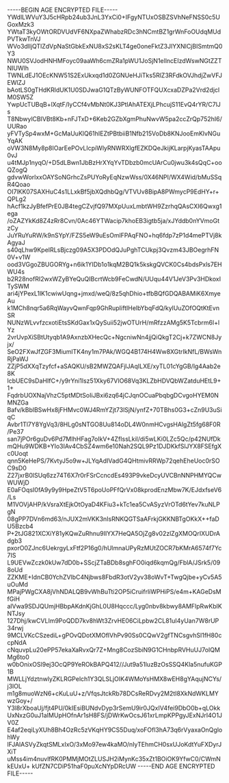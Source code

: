 -----BEGIN AGE ENCRYPTED FILE-----
YWdlLWVuY3J5cHRpb24ub3JnL3YxCi0+IFgyNTUxOSBZSVhNeFNSS0c5UGoxMzk3
YWtaT3kyOWtORDVUdVF6NXpaZWhabzRDc3hNCmtBZ1grWnFoOUdqMUdPVTkwTnVJ
WVo3dlljQTlZdVpNaStGbkExNU8xS2sKLT4ge0oneFktZ3JlYXNlCjBISmtmQ0Y3
NWU0SVJodHNHMFoyc09aaWh6cmZRa1pWU1JoSjN1ellncEIzdWswNGtZZTNIUWlh
TWNLdEJ1OEcKNW51S2ExUkxqd1d0ZGNUeHJiTks5RlZ3RFdkOVJhdjZwVFJEWlZJ
bAotLS0gTHdKRldUK1U0SDJwaG1QTzByWUNFOTFQUXcxaDZPa2Vrd2djclM0SW5Z
YwpUcTUBqB+lXqtF/IyCCf4vMbNt0KJ3PtlAhATEXjLPhcujS11EvQ4rYR/C7lJs
T8NbwylCBlVBt8Kb+nFJTxD+6Keb2GZbXgmPhuNwvW5pa2ccZrQp752hI6/UURao
yFVTySp4wxM+GcMaUuKlQ61hIEZtPBtbiiB1Nfb215VoDb8KNJooEmKlvNGuYqAK
oVW3N8My8p8IOarEePOvLIcpiWlyRNWRXlgfEZKDQeJkijKLarpjKyasTAApu0vJ
u4tMJp1nyqO/+D5dLBwn1JbBzHrXYqYvTDbzb0mcUArCu0jwu3k4sQqC+ooQZogQ
gdvwWorlxxOAYSoNGrhcZsPUYoRyEqNzwWss/0X46NPI/WX4Wid/bMuSSqR4Qoao
OI7lKK07SAXHuC4s1LLxkBf5jbXQdhbQg/VTVUv8BipA8PWmycP9EdHY+r+QPLg2
hAcf1kzJyBfefPrE0JB4tegCZvjfQ97MXpUuxLmbtWH9ZzrhqQAsCXI6Qwxg1ega
/oZAZYkKd8Z4zRr8Cvn/0Ac46YTWacip7khoEB3igtb5ja/xJYddb0nYVmoGtzCy
JuYRuYuRW/k9nSYpY/FZS5eW9uEsOmlFPAqFNO+hq6fdp7zP1d4mePTVj8kAgyaJ
s40qLhw9KpeIRLsBjczg09A5X3PDOdQJuPghTCUkpj3Qvzm43JBOegrhFN0V+v1W
ood3VGgoZBUGORYg+n6ik1YIDb1o1kqM2BQ1k5kskgQVCK0Cs4bdsPxls7EHWU4s
b2R28nofRI2wxWZyBYeQuQIBcrtWcb9FeCwdN/UUqu44V1JeV3Pv3HDkoxITySWM
ari4jYPexL1lK1cwiwUqng+jmxd/weQ/8z5qhDhio+tfbBQfGDQABAMiK6XmyeAu
k1MCh8nqr5a6RqWayvQwnFqp9GhRupIiftIHelbYbqFdQ/kylUuZOfOQtKtEvnSR
NUNzWLvvfzcxotiEtsSKdGax1xQySuii52jwOTUrH/mRfzzAMg5K5Tcbrm6l+lYz
2vrUvpXiSBtUtyqb1A9AxnzbXHecQc+NgcniwNn4jjQiQkgT2Cj+k7ZWCN8Jyjx/
SeO2FXwJfZGF3MiumlTK4ny1m7PAk/WGQ4B174H4Ww8XGtrIkNfL/BWsWnRjPaWJ
ZZjP5dXXqTzyfcf+aSAQKU/sB2MWZQAFjlJAqILXE/xyTL01cYgGB/lg4Aab2e8K
lcbUEC9sDaHIfC+/y9rYni1lsz51Xky67VIO68Vq3KLZbHDVQbWZatduHEtL9+1+
FqdrbUOXNajVhzC5ptMDtSoIiJBxi6zq64jCJqnOCuaPbqbgDCvgoHYEM0NMNZGa
Bafv/kBblBSwHx8jFHMvc0WJ4RmYZjt73lSjN/ynfZ+70TBhs0G3+cZn9U3uSiqC
Avbr1Tl7Y8YgVq3/8HLg0sNTGO8Uu814oDL4W0nmHCvgsHAlgZt5fg68F0R/Pe37
san7jPOr6guDv6Pd7MIhHFag7oIkV+4ZfIssLkil/di5wLKi0LZc5Qc/p42NUfDk
mQHu9WDKB+YIo3IAv4CbSZ4wm6e10Nah2SQL9Pz1DJDKkfSlJYX8FSEfgXc0Uoqt
qnn5KeHePS/7KvtyJ5o9w+JLYqAdIVadG4QHtmivRRWp72qehEheUoc0rSOC9sD0
Z27jxrB0lSUq6zz74T6X7r0rFSrCcncdEs493P9vkeDcyUVCBnNNPHMYQCwWUWjD
E0aFOqsI0fA9y9y9HpeZtV5T6poUoPFfQrVx08kprodEnzMbw7K/EJdxfseV6/Ls
M1VOVjAHP/kVsraXtEjkOtOyaD4KFiu3+kTc1ea5CvASyzVrOTd6tYev7kuNLPgN
08gPP7DVn6md63/nJUX2mVKK3nIsRNKQGTSaAFrkjGKKNBTgOKkX++faDU5Bzcb4
P+2tJG821XCXiY81yKQwZuRhnu9IIYX7HeQA5OjZg8v02zlZgXMOQrIXUDrAdgb3
pxorO0ZJnc6UekrgyLxFtf2P16g0/hUlmnaUPyRzMUtZOCR7bKMrA6574f7Yc7IS
L9UEVwZczk0kUw7dD0b+SScjZTaBDb8sghFO0iqd6kqmQg/FblA/JSrk5/098oUd
ZZKME+IdnCB0YchZVlbC4Njbws8FbdR3otV2yv38oWvT+TwgQjbe+yCv5A5uOuMd
MPajPWgCXA8jVhNDALQB9vWhBuTti2OP5iCruifrliWPHiPS/e4m+KAGeDsMfGiH
alVwa9SDJQUmjHBbpAKdnKjGhL0U8Hqccc/Lyg0nbv8kbwy8AMFlpRwKblKNTJsy
127Dhj/kwCVLIm9PoQDD7kv8hWt3ZrvHE06CiLpbw2CL81uI4yUan7W8rUP34rwj
9MCLVKcCSzediL+gPOvQDotXMOflVhPv90Ss0CQwV2gfTNCsgvhSl1fH80ccpNdA
cNquvpLu20ePP57ekaXaRvxQr7Z+Mng8CozSbiN9G1CHnbpRVHuUJ7oIQMMg6to0
w0bOnixOSl9ej3OcQP9YeROkBAPQ412//Jut9a51luzBzOsSSQ4Kla5nufuKGP1B
MWLLjYdztnwlyZKLRGPelch1Y3QLSLjOIK4WMoYsHMX8wEH8gYAqujNCYs/j3lOL
m1g8muoWzN6+cKuLuU+z/VfqsJtckRb78DCsReRDvy2M2tI8XkNdWKLMYwzGoy+/
Y3l8rXboaUj/fjt4PU/0kIEsiBUNdvDyp3rSemU9ir0JQxIV4fei9DbO0b+qLOkk
UxNxzG0uJ1aIMUpHOfnAr1sH8FS/jDWrKwOcsJ61xrLmpKPPgyJExNJrI4O1JV0Z
E4af2eqiLyXUh8Bh4OzRc5zVKqHY9CS5Duq/xoFOfl3hA73q6rVyaxaOnQglohWy
lFJAlASVyZkqtSMLxIxO/3xMo97ew4kaMO/nIyTEhmCH0sxUJoKdtYuFXDyrJXiT
uMss4im4nuvlfRK0PMMjMOtZLUSJH2iMynKc35xZt1BOiOK9YfwC0/CWmNkEUxU+
kUfZN7CDiP51haF0puXcNYpDRcUW
-----END AGE ENCRYPTED FILE-----
